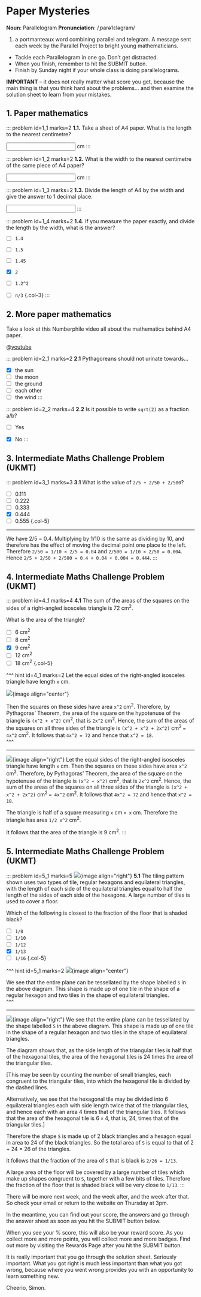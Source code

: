 # Paper Mysteries

<div class="dictionary">

__Noun__: Parallelogram
__Pronunciation__: /ˌparəˈlɛləɡram/

1. a portmanteaux word combining parallel and telegram. A message sent each
week by the Parallel Project to bright young mathematicians.

</div>

* Tackle each Parallelogram in one go. Don’t get distracted.
* When you finish, remember to hit the SUBMIT button.
*	Finish by Sunday night if your whole class is doing parallelograms.

__IMPORTANT__ – it does not really matter what score you get, because the main thing is that you think hard about the problems... and then examine the solution sheet to learn from your mistakes.


## 1. Paper mathematics

::: problem id=1_1 marks=2
__1.1.__ Take a sheet of A4 paper. What is the length to the nearest centimetre?

<input solution="30"/> cm
:::

::: problem id=1_2 marks=2
__1.2.__ What is the width to the nearest centimetre of the same piece of A4 paper?

<input solution="21"/> cm
:::

::: problem id=1_3 marks=2
__1.3.__ Divide the length of A4 by the width and give the answer to 1 decimal place.

<input solution="1.4"/>
:::

::: problem id=1_4 marks=2
__1.4.__ If you measure the paper exactly, and divide the length by the width, what is the answer?

* [ ] `1.4`
* [ ] `1.5`
* [ ] `1.45`
* [x]  `2`
* [ ] `1.2^2`
* [ ] `π/3`
{.col-3}
:::


## 2. More paper mathematics

Take a look at this Numberphile video all about the mathematics behind A4 paper.

@[youtube](5sKah3pJnHI?rel=0)

::: problem id=2_1 marks=2
__2.1__ Pythagoreans should not urinate towards…

* [x] the sun
* [ ] the moon
* [ ] the ground
* [ ] each other
* [ ] the wind
:::

::: problem id=2_2 marks=4
__2.2__ Is it possible to write `sqrt(2)` as a fraction a/b?

* [ ] Yes
* [x] No
:::


## 3.	Intermediate Maths Challenge Problem (UKMT)
<!--- (2017) Q1 --->

::: problem id=3_1 marks=3
__3.1__ What is the value of `2/5 + 2/50 + 2/500`?

* [ ] 0.111
* [ ] 0.222
* [ ] 0.333
* [x] 0.444
* [ ] 0.555
{.col-5}

---

We have 2/5 = 0.4. Multiplying by 1/10 is the same as dividing by 10, and therefore has the effect of moving the decimal point one place to the left. Therefore `2/50 = 1/10 × 2/5 = 0.04` and `2/500 = 1/10 × 2/50 = 0.004`. Hence `2/5 + 2/50 + 2/500 = 0.4 + 0.04 + 0.004 = 0.444`.
:::


## 4.	Intermediate Maths Challenge Problem (UKMT)
<!--- (2016) Q18 --->

::: problem id=4_1 marks=4
__4.1__ The sum of the areas of the squares on the sides of a right-angled isosceles triangle is 72 cm<sup>2</sup>.  

What is the area of the triangle?

* [ ] 6 cm<sup>2</sup>
* [ ] 8 cm<sup>2</sup>
* [x] 9 cm<sup>2</sup>
* [ ] 12 cm<sup>2</sup>
* [ ] 18 cm<sup>2</sup>
{.col-5}

^^^ hint id=4_1 marks=2
Let the equal sides of the right-angled isosceles triangle have length `x` cm.

![](/resources/10-09-paper-mysteries/4-triangle-answer.jpg){image align="center"}

Then the squares on these sides have area `x^2` cm<sup>2</sup>. Therefore, by Pythagoras’ Theorem, the area of the square on the hypotenuse of the triangle is `(x^2 + x^2)` cm<sup>2</sup>, that is `2x^2` cm<sup>2</sup>. Hence, the sum of the areas of the squares on all three sides of the triangle is `(x^2 + x^2 + 2x^2)` cm<sup>2</sup> `= 4x^2` cm<sup>2</sup>. It follows that `4x^2 = 72` and hence that `x^2 = 18`.  
^^^

---
![](/resources/10-09-paper-mysteries/4-triangle-answer.jpg){image align="right"}
Let the equal sides of the right-angled isosceles triangle have length `x` cm. Then the squares on these sides have area `x^2` cm<sup>2</sup>. Therefore, by Pythagoras’ Theorem, the area of the square on the hypotenuse of the triangle is `(x^2 + x^2)` cm<sup>2</sup>, that is `2x^2` cm<sup>2</sup>. Hence, the sum of the areas of the squares on all three sides of the triangle is `(x^2 + x^2 + 2x^2)` cm<sup>2</sup> `= 4x^2` cm<sup>2</sup>. It follows that `4x^2 = 72` and hence that `x^2 = 18`.  

The triangle is half of a square measuring `x` cm `× x` cm. Therefore the triangle has area `1/2 x^2` cm<sup>2</sup>.  

It follows that the area of the triangle is 9 cm<sup>2</sup>.
:::


## 5.	Intermediate Maths Challenge Problem (UKMT)
<!--- (2016) Q25 --->

::: problem id=5_1 marks=5
![](/resources/10-09-paper-mysteries/5-tiling.jpg){image align="right"}
__5.1__ The tiling pattern shown uses two types of tile, regular hexagons and equilateral triangles, with the length of each side of the equilateral triangles equal to half the length of the sides of each side of the hexagons. A large number of tiles is used to cover a floor.  

Which of the following is closest to the fraction of the floor that is shaded black?

* [ ] `1/8`
* [ ] `1/10`
* [ ] `1/12`
* [x] `1/13`
* [ ] `1/16`
{.col-5}

^^^ hint id=5_1 marks=2
![](/resources/10-09-paper-mysteries/5-tiling-answer.jpg){image align="center"}

We see that the entire plane can be tessellated by the shape labelled `S` in the above diagram. This shape is made up of one tile in the shape of a regular hexagon and two tiles in the shape of equilateral triangles.  
^^^

---
![](/resources/10-09-paper-mysteries/5-tiling-answer.jpg){image align="right"}
We see that the entire plane can be tessellated by the shape labelled `S` in the above diagram. This shape is made up of one tile in the shape of a regular hexagon and two tiles in the shape of equilateral triangles.  

The diagram shows that, as the side length of the triangular tiles is half that of the hexagonal tiles, the area of the hexagonal tiles is 24 times the area of the triangular tiles.  

[This may be seen by counting the number of small triangles, each congruent to the triangular tiles, into which the hexagonal tile is divided by the dashed lines.  

Alternatively, we see that the hexagonal tile may be divided into 6 equilateral triangles each with side length twice that of the triangular tiles, and hence each with an area 4 times that of the triangular tiles. It follows that the area of the hexagonal tile is 6 `×` 4, that is, 24, times that of the triangular tiles.]  

Therefore the shape `S` is made up of 2 black triangles and a hexagon equal in area to 24 of the black triangles. So the total area of `S` is equal to that of 2 + 24 = 26 of the triangles.  

It follows that the fraction of the area of `S` that is black is `2/26 = 1/13`.  

A large area of the floor will be covered by a large number of tiles which make up shapes congruent to `S`, together with a few bits of tiles. Therefore the fraction of the floor that is shaded black will be very close to `1/13`.
:::


There will be more next week, and the week after, and the week after that. So check your email or return to the website on Thursday at 3pm.

In the meantime, you can find out your score, the answers and go through the answer sheet as soon as you hit the SUBMIT button below.

When you see your % score, this will also be your reward score. As you collect more and more points, you will collect more and more badges. Find out more by visiting the Rewards Page after you hit the SUBMIT button.

It is really important that you go through the solution sheet. Seriously important. What you got right is much less important than what you got wrong, because where you went wrong provides you with an opportunity to learn something new.

Cheerio,
Simon.
